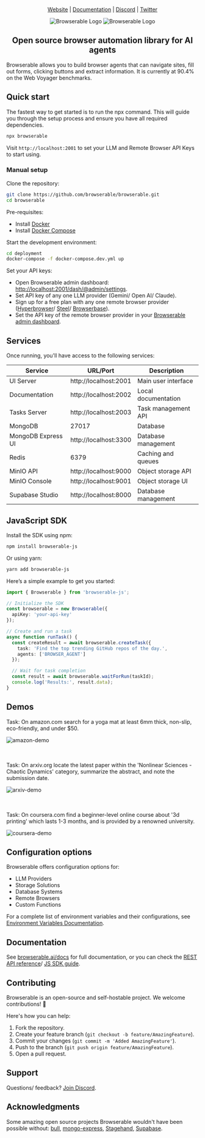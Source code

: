 <div align="center">

[Website](https://browserable.ai) | [Documentation](https://docs.browserable.ai) | [Discord](https://discord.gg/b6s9fXNjeQ) | [Twitter](https://x.com/browserable)

![Browserable Logo](https://github.com/browserable/browserable/blob/main/docs/browserable-ai-invert.png?#gh-dark-mode-only)
![Browserable Logo](https://github.com/browserable/browserable/blob/main/docs/browserable-ai.png?#gh-light-mode-only)

## Open source browser automation library for AI agents
</div>

Browserable allows you to build browser agents that can navigate sites, fill out forms, clicking buttons and extract information. It is currently at 90.4% on the Web Voyager benchmarks.

## Quick start

The fastest way to get started is to run the npx command. This will guide you through the setup process and ensure you have all required dependencies.

```bash
npx browserable
```

Visit `http://localhost:2001` to set your LLM and Remote Browser API Keys to start using.

### Manual setup

Clone the repository:
  ```bash
  git clone https://github.com/browserable/browserable.git
  cd browserable
  ```

Pre-requisites:
  - Install [Docker](https://docs.docker.com/engine/install/)
  - Install [Docker Compose](https://docs.docker.com/compose/install/)

Start the development environment:
  ```bash
  cd deployment
  docker-compose -f docker-compose.dev.yml up
  ```

Set your API keys:
  - Open Browserable admin dashboard: [http://localhost:2001/dash/@admin/settings](http://localhost:2001/dash/@admin/settings).
  - Set API key of any one LLM provider (Gemini/ Open AI/ Claude).
  - Sign up for a free plan with any one remote browser provider ([Hyperbrowser](https://hyperbrowser.ai/)/ [Steel](https://steel.dev/)/ [Browserbase](https://www.browserbase.com/)).
  - Set the API key of the remote browser provider in your [Browserable admin dashboard](http://localhost:2001/dash/@admin/settings).

## Services

Once running, you'll have access to the following services:

| Service | URL/Port | Description |
|---------|----------|-------------|
| UI Server | http://localhost:2001 | Main user interface |
| Documentation | http://localhost:2002 | Local documentation |
| Tasks Server | http://localhost:2003 | Task management API |
| MongoDB | 27017 | Database |
| MongoDB Express UI | http://localhost:3300 | Database management |
| Redis | 6379 | Caching and queues |
| MinIO API | http://localhost:9000 | Object storage API |
| MinIO Console | http://localhost:9001 | Object storage UI |
| Supabase Studio | http://localhost:8000 | Database management |

## JavaScript SDK

Install the SDK using npm:
```bash
npm install browserable-js
```

Or using yarn:
```bash
yarn add browserable-js
```

Here’s a simple example to get you started:

```typescript
import { Browserable } from 'browserable-js';

// Initialize the SDK
const browserable = new Browserable({
  apiKey: 'your-api-key'
});

// Create and run a task
async function runTask() {
  const createResult = await browserable.createTask({
    task: 'Find the top trending GitHub repos of the day.',
    agents: ['BROWSER_AGENT']
  });

  // Wait for task completion
  const result = await browserable.waitForRun(taskId);
  console.log('Results:', result.data);
}
```

## Demos

Task: On amazon.com search for a yoga mat at least 6mm thick, non-slip, eco-friendly, and under $50.

![amazon-demo](https://github.com/user-attachments/assets/98817aad-786d-43bc-8bbc-09ad33015fa5)

<br><br>
Task: On arxiv.org locate the latest paper within the 'Nonlinear Sciences - Chaotic Dynamics' category, summarize the abstract, and note the submission date.

![arxiv-demo](https://github.com/user-attachments/assets/c8340bad-0331-44a8-b14a-42c9abe8ae21)

<br><br>
Task: On coursera.com find a beginner-level online course about '3d printing' which lasts 1-3 months, and is provided by a renowned university.

![coursera-demo](https://github.com/user-attachments/assets/ea62d794-dccc-4517-a5be-6af82de9b5a5)






## Configuration options

Browserable offers configuration options for:
- LLM Providers
- Storage Solutions
- Database Systems
- Remote Browsers
- Custom Functions

For a complete list of environment variables and their configurations, see [Environment Variables Documentation](https://docs.browserable.ai/development/environment-variables).

## Documentation
See [browserable.ai/docs](https://docs.browserable.ai) for full documentation, or you can check the [REST API reference](https://docs.browserable.ai/rest-api/introduction)/ [JS SDK guide](https://docs.browserable.ai/js-sdk/introduction).

## Contributing

Browserable is an open-source and self-hostable project. We welcome contributions! 💛

Here's how you can help:
1. Fork the repository.
2. Create your feature branch (`git checkout -b feature/AmazingFeature`).
3. Commit your changes (`git commit -m 'Added AmazingFeature'`).
4. Push to the branch (`git push origin feature/AmazingFeature`).
5. Open a pull request.

## Support

Questions/ feedback? [Join Discord](https://discord.gg/b6s9fXNjeQ).

## Acknowledgments

Some amazing open source projects Browserable wouldn't have been possible without: [bull](https://github.com/OptimalBits/bull), [mongo-express](https://github.com/mongo-express/mongo-express), [Stagehand](https://github.com/browserbase/stagehand), [Supabase](https://github.com/supabase/supabase).
